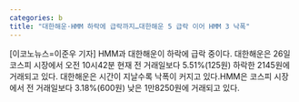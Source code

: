 ```yaml
---
categories: b
title: "대한해운·HMM 하락에 급락까지…대한해운 5 급락 이어 HMM 3 낙폭"
---
```

[이코노뉴스=이준우 기자] HMM과 대한해운이 하락에 급락 중이다. 대한해운은 26일 코스피 시장에서 오전 10시42분 현재 전 거래일보다 5.51%(125원) 하락한 2145원에 거래되고 있다. 대한해운은 시간이 지날수록 낙폭이 커지고 있다.HMM은 코스피 시장에서 전 거래일보다 3.18%(600원) 낮은 1만8250원에 거래되고 있다.